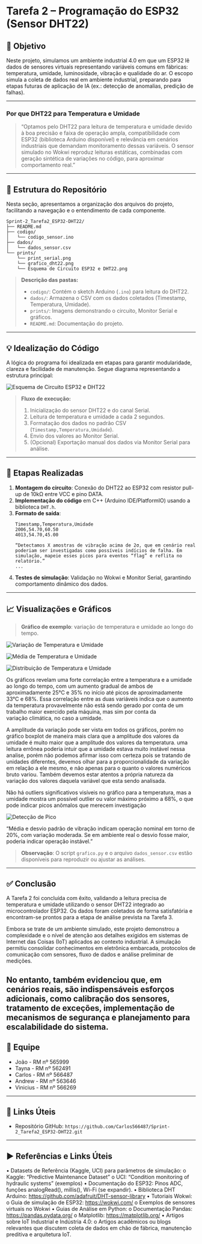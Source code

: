 # Tarefa 2 – Programação do ESP32 (Sensor DHT22)

## 🎯 Objetivo

Neste projeto, simulamos um ambiente industrial 4.0 em que um ESP32 lê dados de sensores virtuais representando variáveis comuns em fábricas: temperatura, umidade, luminosidade, vibração e qualidade do ar. 
O escopo simula a coleta de dados real em ambiente industrial, preparando para etapas futuras de aplicação de IA (ex.: detecção de anomalias, predição de falhas).

---

### Por que DHT22 para Temperatura e Umidade

> “Optamos pelo DHT22 para leitura de temperatura e umidade devido à boa precisão e faixa de operação ampla, compatibilidade com ESP32 (biblioteca Arduino disponível) e relevância em cenários industriais que demandam monitoramento dessas variáveis. O sensor simulado no Wokwi reproduz leituras estáticas, combinadas com geração sintética de variações no código, para aproximar comportamento real.”


---

## 📂 Estrutura do Repositório

Nesta seção, apresentamos a organização dos arquivos do projeto, facilitando a navegação e o entendimento de cada componente.



```plaintext
Sprint-2_Tarefa2_ESP32-DHT22/
├── README.md
├── codigo/
│   └── codigo_sensor.ino
├── dados/
│   └── dados_sensor.csv
└── prints/
    └── print_serial.png
    └── grafico_dht22.png
    └── Esquema de Circuito ESP32 e DHT22.png
```

> **Descrição das pastas:**
>
> - `codigo/`: Contém o sketch Arduino (`.ino`) para leitura do DHT22.
> - `dados/`: Armazena o CSV com os dados coletados (Timestamp, Temperatura, Umidade).
> - `prints/`: Imagens demonstrando o circuito, Monitor Serial e gráficos.
> - `README.md`: Documentação do projeto.

---

## 💡 Idealização do Código

A lógica do programa foi idealizada em etapas para garantir modularidade, clareza e facilidade de manutenção. Segue diagrama representando a estrutura principal:

![Esquema de Circuito ESP32 e DHT22](prints/Esquema%20de%20Circuito%20ESP32%20e%20DHT22.png)

> **Fluxo de execução:**
>
> 1. Inicialização do sensor DHT22 e do canal Serial.
> 2. Leitura de temperatura e umidade a cada 2 segundos.
> 3. Formatação dos dados no padrão CSV (`Timestamp,Temperatura,Umidade`).
> 4. Envio dos valores ao Monitor Serial.
> 5. (Opcional) Exportação manual dos dados via Monitor Serial para análise.

---

## 🧪 Etapas Realizadas

1. **Montagem do circuito**: Conexão do DHT22 ao ESP32 com resistor pull-up de 10kΩ entre VCC e pino DATA.
2. **Implementação do código** em C++ (Arduino IDE/PlatformIO) usando a biblioteca `DHT.h`.
3. **Formato de saída**:
   ```csv
   Timestamp,Temperatura,Umidade
   2006,54.70,60.50
   4013,54.70,45.00

   “Detectamos X amostras de vibração acima de 2σ, que em cenário real poderiam ser investigadas como possíveis indícios de falha. Em simulação, mapeie esses picos para eventos “flag” e reflita no relatório.”
   ...
   ```
4. **Testes de simulação**: Validação no Wokwi e Monitor Serial, garantindo comportamento dinâmico dos dados.

---

## 📈 Visualizações e Gráficos

> **Gráfico de exemplo**: variação de temperatura e umidade ao longo do tempo.

<!-- variacao_temperatura_umidade.jpeg -->
![Variação de Temperatura e Umidade](prints/variacao_temperatura_umidade.jpeg) 
<!-- media_temperatura_umidade.jpeg -->
![Média de Temperatura e Umidade](prints/media_temperatura_umidade.jpeg)  
<!-- distribuicao_temperatura_umidade.jpeg -->
![Distribuição de Temperatura e Umidade](prints/distribuicao_temperatura_umidade.jpeg)  

Os gráficos revelam uma forte correlação entre a temperatura e a umidade ao longo do tempo, com um aumento gradual de ambos de aproximadamente 25°C e 35% no início até picos de aproximadamente 33°C e 68%. Essa correlação entre as duas variáveis indica que o aumento da temperatura provavelmente não está sendo gerado por conta de um trabalho maior exercido pela máquina, mas sim por conta da variação climática, no caso a umidade.

A amplitude da variação pode ser vista em todos os gráficos, porém no gráfico boxplot de maneira mais clara que a amplitude dos valores da umidade é muito maior que a amplitude dos valores da temperatura. uma leitura errônea poderia intuir que a umidade estava muito instável nessa analise, porém não podemos afirmar isso com certeza pois se tratando de unidades diferentes, devemos olhar para a proporcionalidade da variação em relação a ele mesmo, e não apenas para o quanto o valores numéricos bruto variou. Também devemos estar atentos a própria natureza da variação dos valores daquela variável que esta sendo analisada.

Não há outliers significativos visíveis no gráfico para a temperatura, mas a umidade mostra um possível outlier ou valor máximo próximo a 68%, o que pode indicar picos anômalos que merecem investigação

<!-- deteccao_pico.jpg -->
![Detecção de Pico](prints/deteccao_pico.jpg)  

“Média e desvio padrão de vibração indicam operação nominal em torno de 20%, com variação moderada. Se em ambiente real o desvio fosse maior, poderia indicar operação instável.”

> **Observação**: O script `grafico.py` e o arquivo `dados_sensor.csv` estão disponíveis para reproduzir ou ajustar as análises.

---

## ✅ Conclusão

A Tarefa 2 foi concluída com êxito, validando a leitura precisa de temperatura e umidade utilizando o sensor DHT22 integrado ao microcontrolador ESP32. Os dados foram coletados de forma satisfatória e encontram-se prontos para a etapa de análise prevista na Tarefa 3.

Embora se trate de um ambiente simulado, este projeto demonstrou a complexidade e o nível de atenção aos detalhes exigidos em sistemas de Internet das Coisas (IoT) aplicados ao contexto industrial. A simulação permitiu consolidar conhecimentos em eletrônica embarcada, protocolos de comunicação com sensores, fluxo de dados e análise preliminar de medições.

No entanto, também evidenciou que, em cenários reais, são indispensáveis esforços adicionais, como calibração dos sensores, tratamento de exceções, implementação de mecanismos de segurança e planejamento para escalabilidade do sistema.
---

## 👥 Equipe

- João -    RM nº 565999
- Tayna -   RM nº 562491
- Carlos -  RM nº 566487
- Andrew -  RM nº 563646
- Vinicius -  RM nº 566269

---

## 🔗 Links Úteis

- Repositório GitHub: `https://github.com/Carlos566487/Sprint-2_Tarefa2_ESP32-DHT22.git`
---

## ▶️ Referências e Links Úteis
•	Datasets de Referência (Kaggle, UCI) para parâmetros de simulação:
o	Kaggle: “Predictive Maintenance Dataset”
o	UCI: “Condition monitoring of hydraulic systems” (exemplos)
•	Documentação do ESP32: Pinos ADC, funções analogRead(), millis(), Wi-Fi (se expandir).
•	Biblioteca DHT Arduino: https://github.com/adafruit/DHT-sensor-library
•	Tutoriais Wokwi:
o	Guia de simulação de ESP32: https://wokwi.com/
o	Exemplos de sensores virtuais no Wokwi
•	Guias de Análise em Python:
o	Documentação Pandas: https://pandas.pydata.org/
o	Matplotlib: https://matplotlib.org/
•	Artigos sobre IoT Industrial e Indústria 4.0:
o	Artigos acadêmicos ou blogs relevantes que discutem coleta de dados em chão de fábrica, manutenção preditiva e arquitetura IoT.

